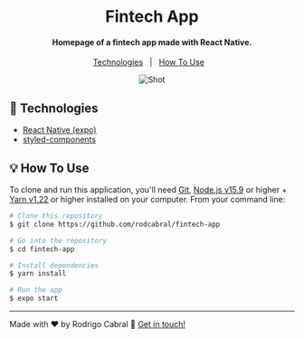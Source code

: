 <h1 align="center">
    Fintech App
</h1>

<h4 align="center">
  Homepage of a fintech app made with React Native.
</h4>
<p align="center">
  <a href="#rocket-technologies">Technologies</a>&nbsp;&nbsp;&nbsp;|&nbsp;&nbsp;
  <a href="#bulb-how-to-use">How To Use</a>&nbsp;&nbsp;&nbsp;
</p>


<p align="center">
  <img alt="Shot" src="https://i.imgur.com/KhL9HoB_d.png?maxwidth=760&fidelity=grand">
</p>

## :rocket: Technologies

-  [React Native (expo)](https://expo.io)
-  [styled-components](https://www.styled-components.com/)

## :bulb: How To Use

To clone and run this application, you'll need [Git](https://git-scm.com), [Node.js v15.9][nodejs] or higher + [Yarn v1.22][yarn] or higher installed on your computer. From your command line:

```bash
# Clone this repository
$ git clone https://github.com/rodcabral/fintech-app

# Go into the repository
$ cd fintech-app

# Install dependencies
$ yarn install

# Run the app
$ expo start
```
---

Made with ♥ by Rodrigo Cabral :wave: [Get in touch!](https://www.linkedin.com/in/rodcabral/)

[nodejs]: https://nodejs.org/
[yarn]: https://yarnpkg.com/

